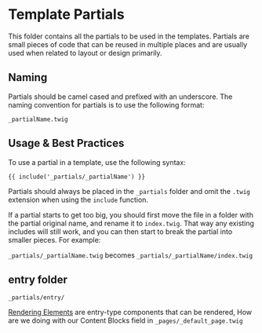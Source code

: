 # Template Partials

This folder contains all the partials to be used in the templates. Partials are small pieces of code that can be reused in multiple places and are usually used when related to layout or design primarily.

## Naming

Partials should be camel cased and prefixed with an underscore. The naming convention for partials is to use the following format:

`_partialName.twig`

## Usage & Best Practices

To use a partial in a template, use the following syntax:

`{{ include('_partials/_partialName') }}`

Partials should always be placed in the `_partials` folder and omit the `.twig` extension when using the `include` function.

If a partial starts to get too big, you should first move the file in a folder with the partial original name, and rename it to `index.twig`. That way any existing includes will still work, and you can then start to break the partial into smaller pieces. For example:

`_partials/_partialName.twig` becomes `_partials/_partialName/index.twig`

## entry folder
`_partials/entry/` 

[Rendering Elements](https://craftcms.com/docs/5.x/system/elements.html#rendering-elements) are entry-type components that can be rendered, How are we doing with our Content Blocks field in `_pages/_default_page.twig`
